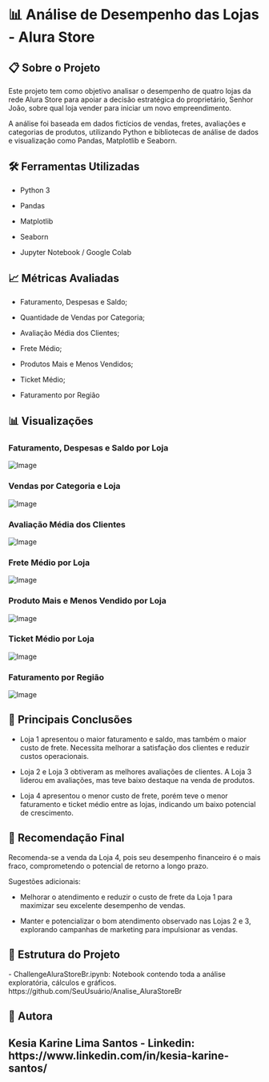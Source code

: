 # 📊 Análise de Desempenho das Lojas - Alura Store

<h2> 📋 Sobre o Projeto </h2>
Este projeto tem como objetivo analisar o desempenho de quatro lojas da rede Alura Store para apoiar a decisão estratégica do proprietário, Senhor João, sobre qual loja vender para iniciar um novo empreendimento.

A análise foi baseada em dados fictícios de vendas, fretes, avaliações e categorias de produtos, utilizando Python e bibliotecas de análise de dados e visualização como Pandas, Matplotlib e Seaborn.

<h2 > 🛠️ Ferramentas Utilizadas </h2>

- Python 3

- Pandas

- Matplotlib

- Seaborn

- Jupyter Notebook / Google Colab

<h2> 📈 Métricas Avaliadas </h2>

- Faturamento, Despesas e Saldo;

- Quantidade de Vendas por Categoria;

- Avaliação Média dos Clientes;

- Frete Médio;

- Produtos Mais e Menos Vendidos;

- Ticket Médio;
  
- Faturamento por Região

<h2> 📊 Visualizações </h2>
<h3> Faturamento, Despesas e Saldo por Loja</h3>

![Image](images/imagem_faturamento_despesas_saldo.png)

<h3> Vendas por Categoria e Loja</h3>

![Image](images/imagem_vendas_categoria.png)

<h3> Avaliação Média dos Clientes</h3>

![Image](images/imagem_avaliacao_media.png)

<h3> Frete Médio por Loja </h3>

![Image](images/imagem_frete_medio.png)

<h3> Produto Mais e Menos Vendido por Loja</h3>

![Image](images/imagem_produtos_mais_menos_vendidos.png)

<h3> Ticket Médio por Loja </h3>

![Image](images/imagem_ticket_medio.png)

<h3>Faturamento por Região</h3>

![Image](images/imagem_regioes.png)

<h2>🔎 Principais Conclusões</h2>

- Loja 1 apresentou o maior faturamento e saldo, mas também o maior custo de frete. Necessita melhorar a satisfação dos clientes e reduzir custos operacionais.

- Loja 2 e Loja 3 obtiveram as melhores avaliações de clientes. A Loja 3 liderou em avaliações, mas teve baixo destaque na venda de produtos.

- Loja 4 apresentou o menor custo de frete, porém teve o menor faturamento e ticket médio entre as lojas, indicando um baixo potencial de crescimento.

<h2> 🧠 Recomendação Final </h2>

Recomenda-se a venda da Loja 4, pois seu desempenho financeiro é o mais fraco, comprometendo o potencial de retorno a longo prazo.

Sugestões adicionais:

- Melhorar o atendimento e reduzir o custo de frete da Loja 1 para maximizar seu excelente desempenho de vendas.

- Manter e potencializar o bom atendimento observado nas Lojas 2 e 3, explorando campanhas de marketing para impulsionar as vendas.

<h2>📂 Estrutura do Projeto</h2>
- ChallengeAluraStoreBr.ipynb: Notebook contendo toda a análise exploratória, cálculos e gráficos.
https://github.com/SeuUsuário/Analise_AluraStoreBr

<h2> 👤 Autora <h2/>
Kesia Karine Lima Santos 
- Linkedin: https://www.linkedin.com/in/kesia-karine-santos/
